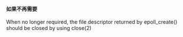 #### 如果不再需要
 When no longer required, the file descriptor returned by epoll_create() should be closed by using close(2)
